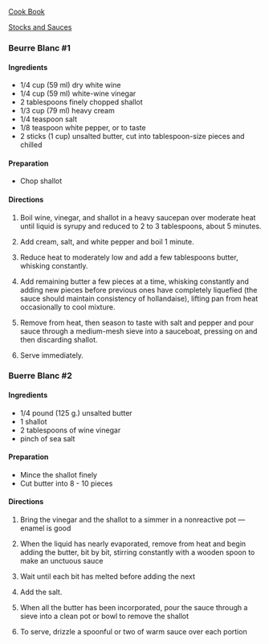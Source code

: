 [Cook Book](https://github.com/vmsmith/CookBook/blob/master/README.md)  

[Stocks and Sauces](https://github.com/vmsmith/CookBook/blob/master/sauces.md)  

### Beurre Blanc #1

#### Ingredients  

* 1/4 cup (59 ml) dry white wine
* 1/4 cup (59 ml) white-wine vinegar
* 2 tablespoons finely chopped shallot
* 1/3 cup (79 ml) heavy cream
* 1/4 teaspoon salt
* 1/8 teaspoon white pepper, or to taste
* 2 sticks (1 cup) unsalted butter, cut into tablespoon-size pieces and chilled  

#### Preparation  

* Chop shallot  

#### Directions  

1. Boil wine, vinegar, and shallot in a heavy saucepan over moderate heat until liquid is syrupy and reduced to 2 to 3 tablespoons, about 5 minutes.  

2. Add cream, salt, and white pepper and boil 1 minute.  

3. Reduce heat to moderately low and add a few tablespoons butter, whisking constantly.  

4. Add remaining butter a few pieces at a time, whisking constantly and adding new pieces before previous ones have completely liquefied (the sauce should maintain consistency of hollandaise), lifting pan from heat occasionally to cool mixture.  

5. Remove from heat, then season to taste with salt and pepper and pour sauce through a medium-mesh sieve into a sauceboat, pressing on and then discarding shallot.  

6. Serve immediately.

### Buerre Blanc #2

#### Ingredients  

* 1/4 pound (125 g.) unsalted butter
* 1 shallot
* 2 tablespoons of wine vinegar
* pinch of sea salt

#### Preparation  

* Mince the shallot finely  
* Cut butter into 8 - 10 pieces  

#### Directions  

1. Bring the vinegar and the shallot to a simmer in a nonreactive pot — enamel is good  

2. When the liquid has nearly evaporated, remove from heat and begin adding the butter, bit by bit, stirring constantly with a wooden spoon to make an unctuous sauce

3. Wait until each bit has melted before adding the next  

4. Add the salt.

5. When all the butter has been incorporated, pour the sauce through a sieve into a clean pot or bowl to remove the shallot  

6. To serve, drizzle a spoonful or two of warm sauce over each portion  


